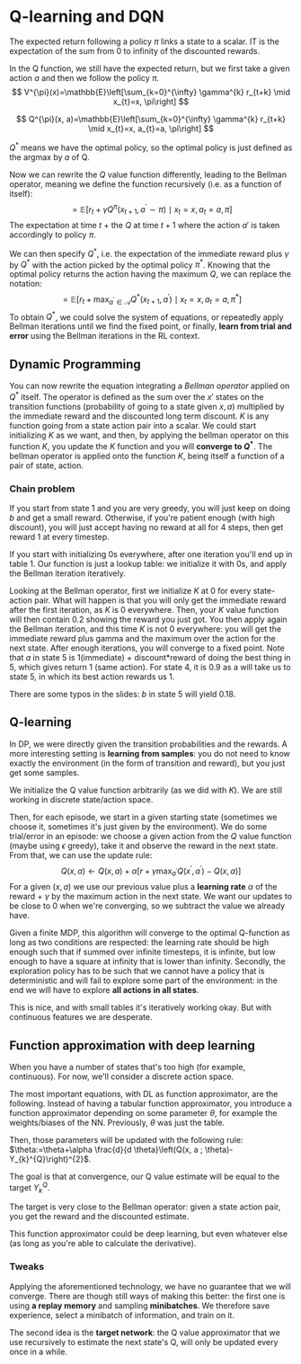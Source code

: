 # Q-learning and DQN

The expected return following a policy $\pi$ links a state to a scalar. IT is the expectation of the sum from 0 to infinity of the discounted rewards.

In the Q function, we still have the expected return, but we first take a given action $a$ and then we follow the policy $\pi$.
$$
V^{\pi}(x)=\mathbb{E}\left[\sum_{k=0}^{\infty} \gamma^{k} r_{t+k} \mid x_{t}=x, \pi\right]
$$

$$
Q^{\pi}(x, a)=\mathbb{E}\left[\sum_{k=0}^{\infty} \gamma^{k} r_{t+k} \mid x_{t}=x, a_{t}=a, \pi\right]
$$

$Q^*$ means we have the optimal policy, so the optimal policy is just defined as the argmax by $a$ of Q.

Now we can rewrite the $Q$ value function differently, leading to the Bellman operator, meaning we define the function recursively (i.e. as a function of itself):
$$
=\mathbb{E}\left[r_{t}+\gamma Q^{\pi}\left(x_{t+1}, a^{\prime} \sim \pi\right) \mid x_{t}=x, a_{t}=a, \pi\right]
$$
The expectation at time $t$ + the $Q$ at time $t+1$ where the action $a'$ is taken accordingly to policy $\pi$.

We can then specify $Q ^*$, i.e. the expectation of the immediate reward plus $\gamma$ by $Q^*$ with the action picked by the optimal policy $\pi^*$. Knowing that the optimal policy returns the action having the maximum $Q$, we can replace the notation:
$$
=\mathbb{E}\left[r_{t}+\max _{a^{\prime} \in \mathcal{A}} Q^{*}\left(x_{t+1}, a^{\prime}\right) \mid x_{t}=x, a_{t}=a, \pi^{*}\right]
$$
To obtain $Q^*$, we could solve the system of equations, or repeatedly apply Bellman iterations until we find the fixed point, or finally, **learn from trial and error** using the Bellman iterations in the RL context.

## Dynamic Programming

You can now rewrite the equation integrating a *Bellman operator* applied on $Q^*$ itself. The operator is defined as the sum over the $x'$ states on the transition functions (probability of going to a state given $x,a$) multiplied by the immediate reward  and the discounted long term discount. $K$ is any function going from a state action pair into a scalar. We could start initializing $K$ as we want, and then, by applying the bellman operator on this function $K$, you update the $K$ function and you will **converge to $Q^*$**. The bellman operator is applied onto the function $K$, being itself a function of a pair of state, action. 

### Chain problem

If you start from state 1 and you are very greedy, you will just keep on doing $b$ and get a small reward. Otherwise, if you're patient enough (with high discount), you will just accept having no reward at all for 4 steps, then get reward 1 at every timestep. 

If you start with initializing 0s everywhere, after one iteration you'll end up in table 1. Our function is just a lookup table: we initialize it with 0s, and apply the Bellman iteration iteratively.

Looking at the Bellman operator, first we initialize $K$ at 0 for every state-action pair. What will happen is that you will only get the immediate reward after the first iteration, as $K$ is 0 everywhere. Then, your $K$ value function will then contain $0.2$ showing the reward you just got. You then apply again the Bellman iteration, and this time $K$ is not 0 everywhere: you will get the immediate reward plus gamma and the maximum over the action for the next state. After enough iterations, you will converge to a fixed point. Note that $a$ in state 5 is 1(immediate) + discount*reward of doing the best thing in 5, which gives return 1 (same action). For state 4, it is 0.9 as a will take us to state 5, in which its best action rewards us 1.

There are some typos in the slides: $b$ in state 5 will yield 0.18.

## Q-learning

In DP, we were directly given the transition probabilities and the rewards. A more interesting setting is **learning from samples**: you do not need to know exactly the environment (in the form of transition and reward), but you just get some samples.

We initialize the Q value function arbitrarily (as we did with $K$). We are still working in discrete state/action space. 

Then, for each episode, we start in a given starting state (sometimes we choose it, sometimes it's just given by the environment). We do some trial/error in an episode: we choose a given action from the $Q$ value function (maybe using $\epsilon$ greedy), take it and observe the reward in the next state. From that, we can use the update rule:
$$
Q(x, a) \leftarrow Q(x, a)+\alpha\left[r+\gamma \max _{a^{\prime}} Q\left(x^{\prime}, a^{\prime}\right)-Q(x, a)\right]
$$
For a given $(x,a)$ we use our previous value plus a **learning rate** $\alpha$ of the reward + $\gamma$ by the maximum action in the next state. We want our updates to be close to 0 when we're converging, so we subtract the value we already have.

Given a finite MDP, this algorithm will converge to the optimal Q-function as long as two conditions are respected: the learning rate should be high enough such that if summed over infinite timesteps, it is infinite, but low enough to have a square at infinity that is lower than infinity. Secondly, the exploration policy has to be such that we cannot have a policy that is deterministic and will fail to explore some part of the environment: in the end we will have to explore **all actions in all states**.

This is nice, and with small tables it's iteratively working okay. But with continuous features we are desperate.

## Function approximation with deep learning

When you have a number of states that's too high (for example, continuous). For now, we'll consider a discrete action space.

The most important equations, with DL as function approximator, are the following. Instead of having a tabular function approximator, you introduce a function approximator depending on some parameter $\theta$, for example the weights/biases of the NN. Previously, $\theta$ was just the table. 

Then, those parameters will be updated with the following rule: $\theta:=\theta+\alpha \frac{d}{d \theta}\left(Q(x, a ; \theta)-Y_{k}^{Q}\right)^{2}$.

The goal is that at convergence, our Q value estimate will be equal to the target $Y_k^Q$.

The target is very close to the Bellman operator: given a state action pair, you get the reward and the discounted estimate.

This function approximator could be deep learning, but even whatever else (as long as you're able to calculate the derivative).

### Tweaks

Applying the aforementioned technology, we have no guarantee that we will converge. There are though still ways of making this better: the first one is using **a replay memory** and sampling **minibatches**. We therefore save experience, select a minibatch of information, and train on it.

The second idea is the **target network**: the Q value approximator that we use recursively to estimate the next state's Q, will only be updated every once in a while. 